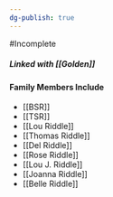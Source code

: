 ```yaml
---
dg-publish: true
---
```

#Incomplete 

##### Linked with [[Golden]]

#### Family Members Include
- [[BSR]]
- [[TSR]]
- [[Lou Riddle]]
- [[Thomas Riddle]]
- [[Del Riddle]]
- [[Rose Riddle]]
- [[Lou J. Riddle]]
- [[Joanna Riddle]]
- [[Belle Riddle]]